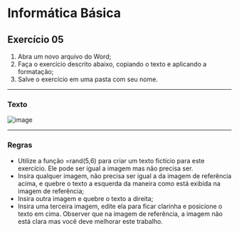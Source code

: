 # Informática Básica

## Exercício 05

1. Abra um novo arquivo do Word;
2. Faça o exercício descrito abaixo, copiando o texto e aplicando a formatação;
3. Salve o exercício em uma pasta com seu nome.

---
### Texto

![image](https://user-images.githubusercontent.com/18093853/125124702-e7b1b500-e0ce-11eb-9e9c-1f518f8b4f22.png)

---
### Regras

* Utilize a função =rand(5,6) para criar um texto fictício para este exercício. Ele pode ser igual a imagem mas não precisa ser.
* Insira qualquer imagem, não precisa ser igual a da imagem de referência acima, e quebre o texto a esquerda da maneira como está exibida na imagem de referência;
* Insira outra imagem e quebre o texto a direita;
* Insira uma terceira imagem, edite ela para ficar clarinha e posicione o texto em cima. Observer que na imagem de referência, a imagem não está clara mas você deve melhorar este trabalho.


